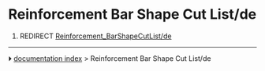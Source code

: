 # Reinforcement Bar Shape Cut List/de
1.  REDIRECT [Reinforcement_BarShapeCutList/de](Reinforcement_BarShapeCutList/de.md)



---
⏵ [documentation index](../README.md) > Reinforcement Bar Shape Cut List/de
